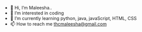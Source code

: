 - 👋 Hi, I’m Maleesha..
- 👀 I’m interested in coding
- 🌱 I’m currently learning python, java, javaScript, HTML, CSS
- 📫 How to reach me thcmaleesha@gmail.com

<!---
MaleeshaTHC/MaleeshaTHC is a ✨ special ✨ repository because its `README.md` (this file) appears on your GitHub profile.
You can click the Preview link to take a look at your changes.
--->
